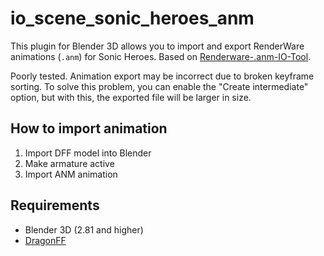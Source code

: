 # io_scene_sonic_heroes_anm

This plugin for Blender 3D allows you to import and export RenderWare animations (`.anm`) for Sonic Heroes. Based on [Renderware-.anm-IO-Tool](https://github.com/Shadowth117/Renderware-.anm-IO-Tool).

Poorly tested. Animation export may be incorrect due to broken keyframe sorting. To solve this problem, you can enable the "Create intermediate" option, but with this, the exported file will be larger in size.

## How to import animation

1. Import DFF model into Blender
2. Make armature active
3. Import ANM animation

## Requirements

* Blender 3D (2.81 and higher)
* [DragonFF](https://github.com/Parik27/DragonFF)
